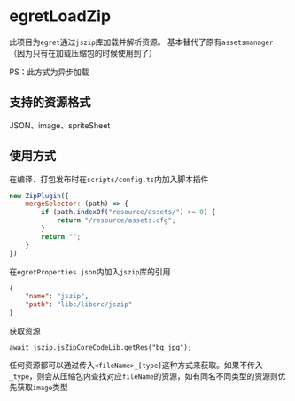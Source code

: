 # egretLoadZip
此项目为`egret`通过`jszip`库加载并解析资源。
基本替代了原有`assetsmanager`（因为只有在加载压缩包的时候使用到了）

PS：此方式为异步加载

## 支持的资源格式
JSON、image、spriteSheet

## 使用方式
在编译、打包发布时在`scripts/config.ts`内加入脚本插件
```javascript
new ZipPlugin({
    mergeSelector: (path) => {
        if (path.indexOf("resource/assets/") >= 0) {
            return "/resource/assets.cfg";
        }
        return "";
    }
})
```
在`egretProperties.json`内加入`jszip`库的引用
```json
{
    "name": "jszip",
    "path": "libs/libsrc/jszip"
}
```
获取资源
```
await jszip.jsZipCoreCodeLib.getRes("bg_jpg");
```
任何资源都可以通过传入`<fileName>_[type]`这种方式来获取。如果不传入`_type`，则会从压缩包内查找对应`fileName`的资源，如有同名不同类型的资源则优先获取`image`类型
